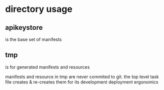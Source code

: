# directory usage

## apikeystore

is the base set of manifests

## tmp

is for generated manifests and resources

manifests and resource in tmp are never commited to git. the top level task
file creates & re-creates them for its development deployment ergonomics
